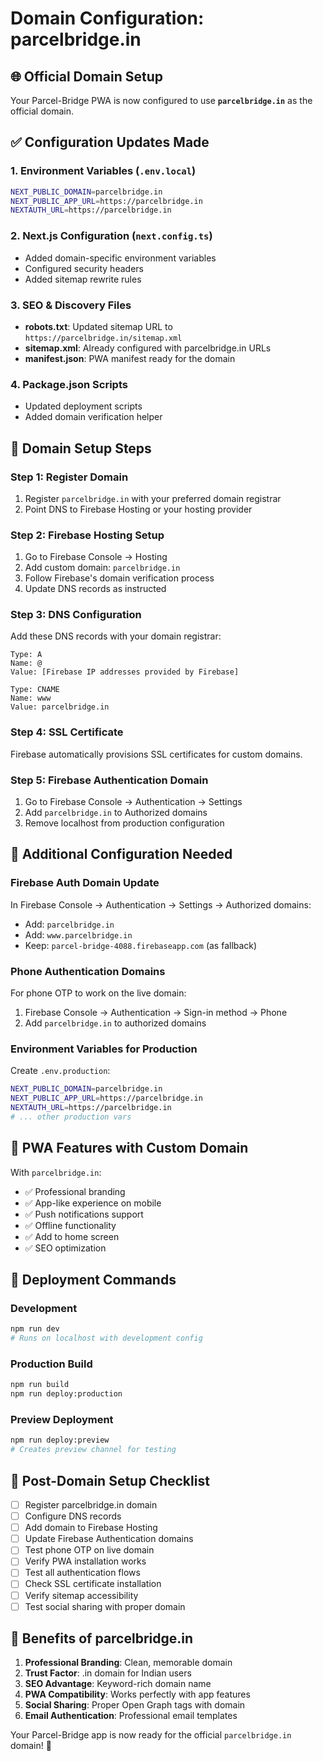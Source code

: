 # Domain Configuration: parcelbridge.in

## 🌐 Official Domain Setup

Your Parcel-Bridge PWA is now configured to use **`parcelbridge.in`** as the official domain.

## ✅ Configuration Updates Made

### 1. Environment Variables (`.env.local`)
```bash
NEXT_PUBLIC_DOMAIN=parcelbridge.in
NEXT_PUBLIC_APP_URL=https://parcelbridge.in
NEXTAUTH_URL=https://parcelbridge.in
```

### 2. Next.js Configuration (`next.config.ts`)
- Added domain-specific environment variables
- Configured security headers
- Added sitemap rewrite rules

### 3. SEO & Discovery Files
- **robots.txt**: Updated sitemap URL to `https://parcelbridge.in/sitemap.xml`
- **sitemap.xml**: Already configured with parcelbridge.in URLs
- **manifest.json**: PWA manifest ready for the domain

### 4. Package.json Scripts
- Updated deployment scripts
- Added domain verification helper

## 🚀 Domain Setup Steps

### Step 1: Register Domain
1. Register `parcelbridge.in` with your preferred domain registrar
2. Point DNS to Firebase Hosting or your hosting provider

### Step 2: Firebase Hosting Setup
1. Go to Firebase Console → Hosting
2. Add custom domain: `parcelbridge.in`
3. Follow Firebase's domain verification process
4. Update DNS records as instructed

### Step 3: DNS Configuration
Add these DNS records with your domain registrar:

```
Type: A
Name: @
Value: [Firebase IP addresses provided by Firebase]

Type: CNAME  
Name: www
Value: parcelbridge.in
```

### Step 4: SSL Certificate
Firebase automatically provisions SSL certificates for custom domains.

### Step 5: Firebase Authentication Domain
1. Go to Firebase Console → Authentication → Settings
2. Add `parcelbridge.in` to Authorized domains
3. Remove localhost from production configuration

## 🔧 Additional Configuration Needed

### Firebase Auth Domain Update
In Firebase Console → Authentication → Settings → Authorized domains:
- Add: `parcelbridge.in`
- Add: `www.parcelbridge.in`
- Keep: `parcel-bridge-4088.firebaseapp.com` (as fallback)

### Phone Authentication Domains
For phone OTP to work on the live domain:
1. Firebase Console → Authentication → Sign-in method → Phone
2. Add `parcelbridge.in` to authorized domains

### Environment Variables for Production
Create `.env.production`:
```bash
NEXT_PUBLIC_DOMAIN=parcelbridge.in
NEXT_PUBLIC_APP_URL=https://parcelbridge.in
NEXTAUTH_URL=https://parcelbridge.in
# ... other production vars
```

## 📱 PWA Features with Custom Domain

With `parcelbridge.in`:
- ✅ Professional branding
- ✅ App-like experience on mobile
- ✅ Push notifications support
- ✅ Offline functionality
- ✅ Add to home screen
- ✅ SEO optimization

## 🔄 Deployment Commands

### Development
```bash
npm run dev
# Runs on localhost with development config
```

### Production Build
```bash
npm run build
npm run deploy:production
```

### Preview Deployment
```bash
npm run deploy:preview
# Creates preview channel for testing
```

## 🎯 Post-Domain Setup Checklist

- [ ] Register parcelbridge.in domain
- [ ] Configure DNS records
- [ ] Add domain to Firebase Hosting
- [ ] Update Firebase Authentication domains
- [ ] Test phone OTP on live domain
- [ ] Verify PWA installation works
- [ ] Test all authentication flows
- [ ] Check SSL certificate installation
- [ ] Verify sitemap accessibility
- [ ] Test social sharing with proper domain

## 🌟 Benefits of parcelbridge.in

1. **Professional Branding**: Clean, memorable domain
2. **Trust Factor**: .in domain for Indian users
3. **SEO Advantage**: Keyword-rich domain name
4. **PWA Compatibility**: Works perfectly with app features
5. **Social Sharing**: Proper Open Graph tags with domain
6. **Email Authentication**: Professional email templates

Your Parcel-Bridge app is now ready for the official `parcelbridge.in` domain! 🚀
